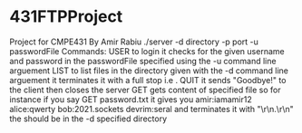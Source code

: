 # 431FTPProject
Project for CMPE431 By Amir Rabiu
./server -d directory -p port -u passwordFile
Commands:
USER <username> <password>
  to login
  it checks for the given username and password in the passwordFile specified using the -u command line arguement
LIST
  to list files in the directory given with the -d command line arguement
   it terminates it with a full stop i.e .
QUIT
  it sends "Goodbye!" to the client then closes the server
GET <filename>
  gets content of specified file
  so for instance if you say GET password.txt it gives you 
   amir:iamamir12
   alice:qwerty
   bob:2021.sockets
   devrim:seral
  and terminates it with "\r\n.\r\n"
  the <filename> should be in the -d specified directory
 

